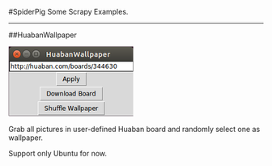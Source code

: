 #SpiderPig
Some Scrapy Examples.

---
##HuabanWallpaper

![HuabanWallpaper GUI](https://github.com/Conglang/SpiderPig/blob/master/huabanwallpaper_gui.png)

Grab all pictures in user-defined Huaban board and randomly select one as wallpaper.

Support only Ubuntu for now.
